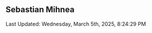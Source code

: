 <h2>Sebastian Mihnea</h2>

<!--RECENT_ACTIVITY:start-->
<!--RECENT_ACTIVITY:end-->
<!--RECENT_ACTIVITY:last_update-->
Last Updated: Wednesday, March 5th, 2025, 8:24:29 PM
<!--RECENT_ACTIVITY:last_update_end-->

<!---LOL-STATS-START-HERE--->
<!---LOL-STATS-END-HERE--->
